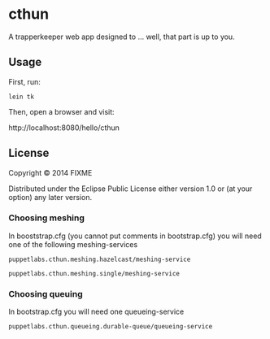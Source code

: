 # cthun

A trapperkeeper web app designed to ... well, that part is up to you.

## Usage

First, run:

`lein tk`

Then, open a browser and visit:

http://localhost:8080/hello/cthun


## License

Copyright © 2014 FIXME

Distributed under the Eclipse Public License either version 1.0 or (at
your option) any later version.



### Choosing meshing

In booststrap.cfg (you cannot put comments in bootstrap.cfg) you will
need one of the following meshing-services

    puppetlabs.cthun.meshing.hazelcast/meshing-service

    puppetlabs.cthun.meshing.single/meshing-service

### Choosing queuing

In bootstrap.cfg you will need one queueing-service

    puppetlabs.cthun.queueing.durable-queue/queueing-service
